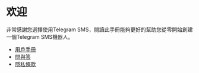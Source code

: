 # 欢迎

非常感謝您選擇使用Telegram SMS，閱讀此手冊能夠更好的幫助您從零開始創建一個Telegram SMS機器人。

* [用戶手冊](tw/user-manual.md)
* [問與答](tw/Q&A.md)
* [隱私條款](tw/privacy-policy.md)